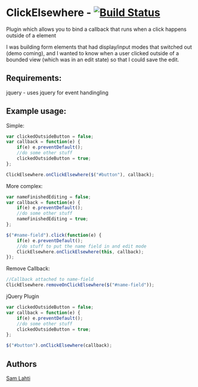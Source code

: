 # ClickElsewhere - [![Build Status](https://travis-ci.org/selecsosi/ClickElsewhere.svg?branch=master)](https://travis-ci.org/selecsosi/ClickElsewhere)

Plugin which allows you to bind a callback that runs when a click happens outside of a element

I was building form elements that had display/input modes that switched out (demo coming), and I wanted
to know when a user clicked outside of a bounded view (which was in an edit state) so that I could save the edit.

## Requirements:

jquery - uses jquery for event handingling

## Example usage:

Simple:

```javascript
var clickedOutsideButton = false;
var callback = function(e) {
    if(e) e.preventDefault();
    //do some other stuff
    clickedOutsideButton = true;
};

ClickElsewhere.onClickElsewhere($("#button"), callback);
```

More complex:

```javascript
var nameFinishedEditing = false;
var callback = function(e) {
    if(e) e.preventDefault();
    //do some other stuff
    nameFinishedEditing = true;
};

$("#name-field").click(function(e) {
    if(e) e.preventDefault();
    //do stuff to put the name field in and edit mode
    ClickElsewhere.onClickElsewhere(this, callback);
});
```

Remove Callback:

```javascript
//Callback attached to name-field
ClickElsewhere.removeOnClickElsewhere($("#name-field"));
```

jQuery Plugin

```javascript
var clickedOutsideButton = false;
var callback = function(e) {
    if(e) e.preventDefault();
    //do some other stuff
    clickedOutsideButton = true;
};

$("#button").onClickElsewhere(callback);
```

## Authors

[Sam Lahti](https://github.com/selecsosi)
